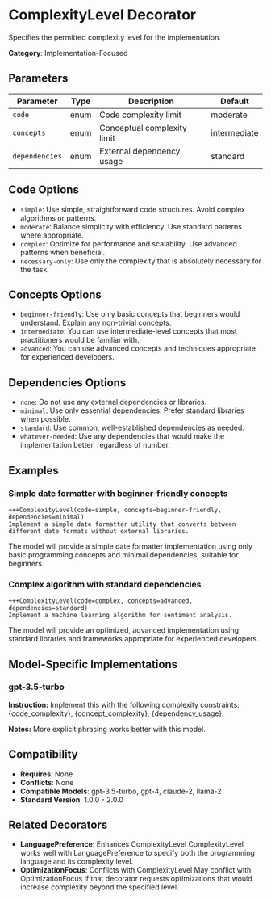 # ComplexityLevel Decorator

Specifies the permitted complexity level for the implementation.

**Category**: Implementation-Focused

## Parameters

| Parameter | Type | Description | Default |
|-----------|------|-------------|--------|
| `code` | enum | Code complexity limit | moderate |
| `concepts` | enum | Conceptual complexity limit | intermediate |
| `dependencies` | enum | External dependency usage | standard |

## Code Options

- `simple`: Use simple, straightforward code structures. Avoid complex algorithms or patterns.
- `moderate`: Balance simplicity with efficiency. Use standard patterns where appropriate.
- `complex`: Optimize for performance and scalability. Use advanced patterns when beneficial.
- `necessary-only`: Use only the complexity that is absolutely necessary for the task.

## Concepts Options

- `beginner-friendly`: Use only basic concepts that beginners would understand. Explain any non-trivial concepts.
- `intermediate`: You can use intermediate-level concepts that most practitioners would be familiar with.
- `advanced`: You can use advanced concepts and techniques appropriate for experienced developers.

## Dependencies Options

- `none`: Do not use any external dependencies or libraries.
- `minimal`: Use only essential dependencies. Prefer standard libraries when possible.
- `standard`: Use common, well-established dependencies as needed.
- `whatever-needed`: Use any dependencies that would make the implementation better, regardless of number.

## Examples

### Simple date formatter with beginner-friendly concepts

```
+++ComplexityLevel(code=simple, concepts=beginner-friendly, dependencies=minimal)
Implement a simple date formatter utility that converts between different date formats without external libraries.
```

The model will provide a simple date formatter implementation using only basic programming concepts and minimal dependencies, suitable for beginners.

### Complex algorithm with standard dependencies

```
+++ComplexityLevel(code=complex, concepts=advanced, dependencies=standard)
Implement a machine learning algorithm for sentiment analysis.
```

The model will provide an optimized, advanced implementation using standard libraries and frameworks appropriate for experienced developers.

## Model-Specific Implementations

### gpt-3.5-turbo

**Instruction:** Implement this with the following complexity constraints: {code_complexity}, {concept_complexity}, {dependency_usage}.

**Notes:** More explicit phrasing works better with this model.


## Compatibility

- **Requires**: None
- **Conflicts**: None
- **Compatible Models**: gpt-3.5-turbo, gpt-4, claude-2, llama-2
- **Standard Version**: 1.0.0 - 2.0.0

## Related Decorators

- **LanguagePreference**: Enhances ComplexityLevel ComplexityLevel works well with LanguagePreference to specify both the programming language and its complexity level.
- **OptimizationFocus**: Conflicts with ComplexityLevel May conflict with OptimizationFocus if that decorator requests optimizations that would increase complexity beyond the specified level.
